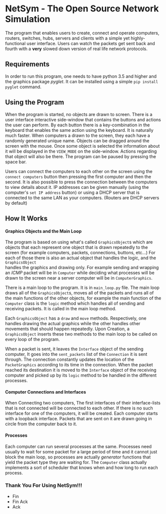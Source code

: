 # NetSym - The Open Source Network Simulation #

The program that enables users to create, connect and operate computers, 
routers, switches, hubs, servers and clients with a simple yet highly-functional user 
interface. Users can watch the packets get sent back and fourth with a **very** slowed 
down version of real life network protocols.

## Requirements ##
In order to run this program, one needs to have python 3.5 and higher and the graphics
package *pyglet*. It can be installed using a simple `pip install pyglet` command.

## Using the Program ##
When the program is started, no objects are drawn to screen.
There is a user interface interactive side-window that contains the buttons and actions
the user can perform.
By each button there is a key-combination in the keyboard that enables the same
action using the keyboard. It is naturally much faster.
When computers a drawn to the screen, they each have a randomly generated unique name.
Objects can be dragged around the screen with the mouse.
Once some object is selected the information about it will be displayed in the `VIEW_MODE` 
on the side-window. Actions regarding that object will also be there.
The program can be paused by pressing the space bar.

Users can connect the computers to each other on the screen using the `connect computers` button
then pressing the first computer and then the second. It is also possible to press the 
connection between the computers to view details about it.
IP addresses can be given manually (using the computer's `set IP address` button) or
using a DHCP server that is connected to the same LAN as your computers. (Routers are 
DHCP servers by default)

## How It Works ##

#### Graphics Objects and the Main Loop ###

The program is based on using what's called `GraphicsObject`s which are objects that
each represent one object that is drawn repeatedly to the screen (for example computers,
packets, connections, buttons, etc...)
For each of those there is also an actual object that handles the logic, and the `GraphicsObject`\
handles the graphics and drawing only.
For example sending and wrapping an _ICMP_ packet will be in `Computer` while deciding
what processes will be drawn to the screen near a server computer will be in `ComputerGraphics`.

There is a main loop to the program. It is in `main_loop.py` file. The main loop draws
all of the `GraphicsObject`s, moves all of the packets and runs all of the main functions of
the other objects, for example the main function of the `Computer` class is the `logic` method
which handles all of sending and receiving packets. It is called in the main loop method.  

Each `GraphicsObject` has a `draw` and `move` methods. Respectively, one handles drawing the actual graphics
while the other handles other movements that should happen repeatedly.
Upon Creation, a `GraphicsObject` inserts these two methods to the main loop to be called
on every loop of the program.

When a packet is sent, it leaves the `Interface` object of the sending computer,
It goes into the `sent_packets` list of the `Connection` it is sent through.
The connection constantly updates the location of the `PacketGraphics` according to its
time in the connection. 
When the packet reached its destination it is moved to the `Interface` object of the 
receiving computer and picked up by its `logic` method to be handled in the different processes.

#### Computer Connections and Interfaces ####
When Connecting two computers, The first interfaces of their interface-lists that is not connected will be 
connected to each other.
If there is no such interface for one of the computers, it will be created.
Each computer starts with a loopback interface. Packets that are sent on it are drawn going in circle
from the computer back to it.

#### Processes ####
Each computer can run several processes at the same.
Processes need usually to wait for some packet for a large period of time and it cannot just block
the main loop, so processes are actually _generator_ functions that yield the packet type they are waiting for.
The `Computer` class actually implements a sort of scheduler that knows when and how long to run each process.  

### Thank You For Using NetSym!!! ###

* Fin
* Fin Ack
* Ack